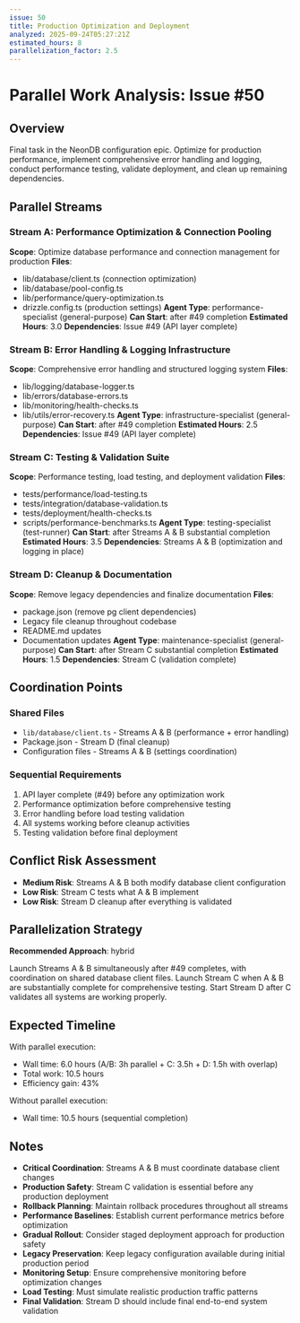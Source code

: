```yaml
---
issue: 50
title: Production Optimization and Deployment
analyzed: 2025-09-24T05:27:21Z
estimated_hours: 8
parallelization_factor: 2.5
---
```


# Parallel Work Analysis: Issue #50

## Overview
Final task in the NeonDB configuration epic. Optimize for production performance, implement comprehensive error handling and logging, conduct performance testing, validate deployment, and clean up remaining dependencies.

## Parallel Streams

### Stream A: Performance Optimization & Connection Pooling
**Scope**: Optimize database performance and connection management for production
**Files**:
- lib/database/client.ts (connection optimization)
- lib/database/pool-config.ts
- lib/performance/query-optimization.ts
- drizzle.config.ts (production settings)
**Agent Type**: performance-specialist (general-purpose)
**Can Start**: after #49 completion
**Estimated Hours**: 3.0
**Dependencies**: Issue #49 (API layer complete)

### Stream B: Error Handling & Logging Infrastructure
**Scope**: Comprehensive error handling and structured logging system
**Files**:
- lib/logging/database-logger.ts
- lib/errors/database-errors.ts
- lib/monitoring/health-checks.ts
- lib/utils/error-recovery.ts
**Agent Type**: infrastructure-specialist (general-purpose)
**Can Start**: after #49 completion
**Estimated Hours**: 2.5
**Dependencies**: Issue #49 (API layer complete)

### Stream C: Testing & Validation Suite
**Scope**: Performance testing, load testing, and deployment validation
**Files**:
- tests/performance/load-testing.ts
- tests/integration/database-validation.ts
- tests/deployment/health-checks.ts
- scripts/performance-benchmarks.ts
**Agent Type**: testing-specialist (test-runner)
**Can Start**: after Streams A & B substantial completion
**Estimated Hours**: 3.5
**Dependencies**: Streams A & B (optimization and logging in place)

### Stream D: Cleanup & Documentation
**Scope**: Remove legacy dependencies and finalize documentation
**Files**:
- package.json (remove pg client dependencies)
- Legacy file cleanup throughout codebase
- README.md updates
- Documentation updates
**Agent Type**: maintenance-specialist (general-purpose)
**Can Start**: after Stream C substantial completion
**Estimated Hours**: 1.5
**Dependencies**: Stream C (validation complete)

## Coordination Points

### Shared Files
- `lib/database/client.ts` - Streams A & B (performance + error handling)
- Package.json - Stream D (final cleanup)
- Configuration files - Streams A & B (settings coordination)

### Sequential Requirements
1. API layer complete (#49) before any optimization work
2. Performance optimization before comprehensive testing
3. Error handling before load testing validation
4. All systems working before cleanup activities
5. Testing validation before final deployment

## Conflict Risk Assessment
- **Medium Risk**: Streams A & B both modify database client configuration
- **Low Risk**: Stream C tests what A & B implement
- **Low Risk**: Stream D cleanup after everything is validated

## Parallelization Strategy

**Recommended Approach**: hybrid

Launch Streams A & B simultaneously after #49 completes, with coordination on shared database client files. Launch Stream C when A & B are substantially complete for comprehensive testing. Start Stream D after C validates all systems are working properly.

## Expected Timeline

With parallel execution:
- Wall time: 6.0 hours (A/B: 3h parallel + C: 3.5h + D: 1.5h with overlap)
- Total work: 10.5 hours  
- Efficiency gain: 43%

Without parallel execution:
- Wall time: 10.5 hours (sequential completion)

## Notes
- **Critical Coordination**: Streams A & B must coordinate database client changes
- **Production Safety**: Stream C validation is essential before any production deployment
- **Rollback Planning**: Maintain rollback procedures throughout all streams
- **Performance Baselines**: Establish current performance metrics before optimization
- **Gradual Rollout**: Consider staged deployment approach for production safety
- **Legacy Preservation**: Keep legacy configuration available during initial production period
- **Monitoring Setup**: Ensure comprehensive monitoring before optimization changes
- **Load Testing**: Must simulate realistic production traffic patterns
- **Final Validation**: Stream D should include final end-to-end system validation
